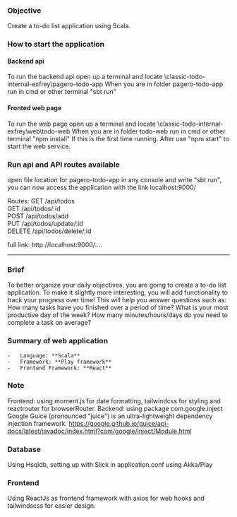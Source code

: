 ### Objective
Create a to-do list application using Scala.
### How to start the application
#### Backend api
To run the backend api open up a terminal and locate \classic-todo-internal-exfrey\pagero-todo-app 
When you are in folder pagero-todo-app run in cmd or other terminal 
"sbt run"
#### Fronted web page
To run the web page open up a terminal and locate \classic-todo-internal-exfrey\web\todo-web
When you are in folder todo-web run in cmd or other terminal 
"npm install" If this is the first time running. After use 
"npm start" to start the web service.
### Run api and API routes available
open file location for pagero-todo-app in any console and write "sbt run", you can now access the application with the link localhost:9000/

Routes: 
GET /api/todos   
GET /api/todos/:id   
POST /api/todos/add  
PUT /api/todos/update/:id   
DELETE /api/todos/delete/:id

full link: http://localhost:9000/....
    
---

### Brief

To better organize your daily objectives, you are going to create a to-do list application. To make it slightly more interesting, you will add functionality to track
your progress over time! This will help you answer questions such as: How many tasks have you finished over a period of time? What is your most productive day of the week? How many minutes/hours/days do you need to complete a task on average?

### Summary of web application

    -   Language: **Scala**
    -   Framework: **Play framework**
	-   Frontend Framework: **React**
### Note
Frontend: using moment.js for date formatting, tailwindcss for styling and reactrouter for browserRouter.
Backend: 
using package com.google.inject Google Guice (pronounced "juice") is an ultra-lightweight dependency injection framework. https://google.github.io/guice/api-docs/latest/javadoc/index.html?com/google/inject/Module.html
### Database

Using Hsqldb, setting up with Slick in application.conf using Akka/Play
### Frontend

Using ReactJs as frontend framework with axios for web hooks and tailwindscss for easier design.

